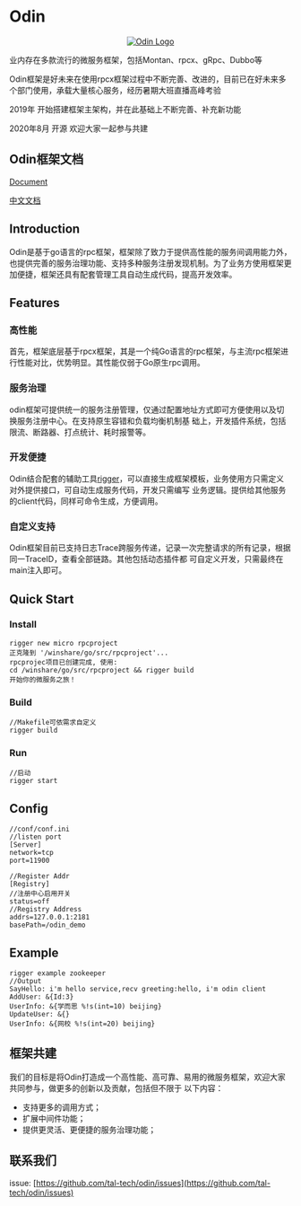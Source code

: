 # Odin

<p align="center">
 <a href="https://tal-tech.github.io/odin-doc/" target="_blank">
     <img src="https://xesftp.oss-cn-beijing.aliyuncs.com/oa/res/odin.jpg?raw=true"  alt="Odin Logo" align=center />
 </a> 
</p>

业内存在多款流行的微服务框架，包括Montan、rpcx、gRpc、Dubbo等

Odin框架是好未来在使用rpcx框架过程中不断完善、改进的，目前已在好未来多个部门使用，承载大量核心服务，经历暑期大班直播高峰考验

2019年 开始搭建框架主架构，并在此基础上不断完善、补充新功能

2020年8月 开源 欢迎大家一起参与共建



## Odin框架文档    

[Document](https://tal-tech.github.io/odin-doc/) 

[中文文档](https://www.yuque.com/tal-tech/odin/readme) 

## Introduction

Odin是基于go语言的rpc框架，框架除了致力于提供高性能的服务间调用能力外，也提供完善的服务治理功能、支持多种服务注册发现机制。为了业务方使用框架更加便捷，框架还具有配套管理工具自动生成代码，提高开发效率。

## Features

### 高性能
首先，框架底层基于rpcx框架，其是一个纯Go语言的rpc框架，与主流rpc框架进行性能对比，优势明显。其性能仅弱于Go原生rpc调用。

### 服务治理
odin框架可提供统一的服务注册管理，仅通过配置地址方式即可方便使用以及切换服务注册中心。在支持原生容错和负载均衡机制基
础上，开发插件系统，包括限流、断路器、打点统计、耗时报警等。

### 开发便捷
Odin结合配套的辅助工具[rigger](http://github.com/tal-tech/rigger)，可以直接生成框架模板，业务使用方只需定义对外提供接口，可自动生成服务代码，开发只需编写
业务逻辑。提供给其他服务的client代码，同样可命令生成，方便调用。

### 自定义支持
Odin框架目前已支持日志Trace跨服务传递，记录一次完整请求的所有记录，根据同一TraceID，查看全部链路。其他包括动态插件都
可自定义开发，只需最终在main注入即可。

## Quick Start

### Install
```
rigger new micro rpcproject
正克隆到 '/winshare/go/src/rpcproject'...
rpcprojec项目已创建完成, 使用:
cd /winshare/go/src/rpcproject && rigger build 
开始你的微服务之旅！
```

### Build
```
//Makefile可依需求自定义
rigger build
```

### Run
```
//启动
rigger start
```

## Config
```
//conf/conf.ini
//listen port
[Server]
network=tcp
port=11900

//Register Addr
[Registry]
//注册中心启用开关
status=off 
//Registry Address
addrs=127.0.0.1:2181
basePath=/odin_demo
```

## Example
```
rigger example zookeeper
//Output
SayHello: i'm hello service,recv greeting:hello, i'm odin client
AddUser: &{Id:3}
UserInfo: &{学而思 %!s(int=10) beijing}
UpdateUser: &{}
UserInfo: &{网校 %!s(int=20) beijing}
```

## 框架共建
我们的目标是将Odin打造成一个高性能、高可靠、易用的微服务框架，欢迎大家共同参与，做更多的创新以及贡献，包括但不限于
以下内容：
* 支持更多的调用方式；
* 扩展中间件功能；
* 提供更灵活、更便捷的服务治理功能；

## 联系我们
issue: [https://github.com/tal-tech/odin/issues](https://github.com/tal-tech/odin/issues)  
